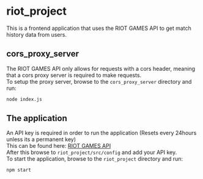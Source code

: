 # riot_project

This is a frontend application that uses the RIOT GAMES API to get match history data from users.

## cors_proxy_server

The RIOT GAMES API only allows for requests with a cors header, meaning that a cors proxy server is required to make requests.<br />
To setup the proxy server, browse to the `cors_proxy_server` directory and run:

```bash
node index.js
```

## The application

An API key is required in order to run the application (Resets every 24hours unless its a permanent key)<br />
This can be found here: [RIOT GAMES API](https://developer.riotgames.com/)<br />
After this browse to `riot_project/src/config` and add your API key.<br />
To start the application, browse to the `riot_project` directory and run:

```bash
npm start
```
